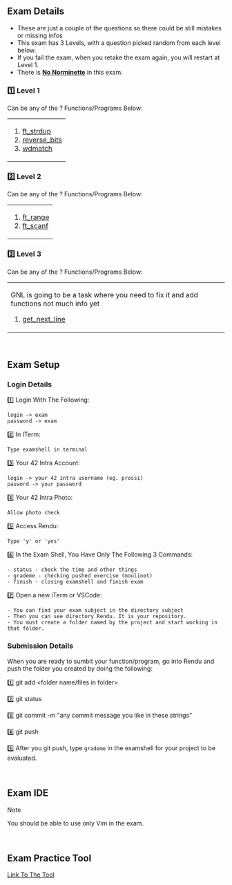 ## Exam Details

- These are just a couple of the questions so there could be still mistakes or missing infos
- This exam has 3 Levels, with a question picked random from each level below.
- If you fail the exam, when you retake the exam again, you will restart at Level 1.
- There is <ins>**No Norminette**</ins> in this exam.


### :one: Level 1
Can be any of the ? Functions/Programs Below:
<table><tr><td>

1. [ft_strdup](https://github.com/pasqualerossi/42-School-Exam-Rank-02/blob/main/Level%202/ft_strdup/ft_strdup.c)
2. [reverse_bits](https://github.com/pasqualerossi/42-School-Exam-Rank-02/blob/main/Level%202/reverse_bits/reverse_bits.c)
3. [wdmatch](https://github.com/pasqualerossi/42-School-Exam-Rank-02/blob/main/Level%202/wdmatch/wdmatch.c)
</td></tr></table>

### :two: Level 2
Can be any of the ? Functions/Programs Below:
<table><tr><td>
  
1. [ft_range](https://github.com/pasqualerossi/42-School-Exam-Rank-02/blob/main/Level%203/ft_range/ft_range.c)
2. [ft_scanf](https://github.com/emkalkan42/42_Berlin-Exam_Rank_3/tree/main/42-Berlin-Exam-Rank-03/Level%202/ft_scanf)
</td></tr></table>

### :three: Level 3
Can be any of the ? Functions/Programs Below:
<table><tr><td>

GNL is going to be a task where you need to fix it and add functions not much info yet
1. [get_next_line](https://github.com/pasqualerossi/42-School-Exam-Rank-03/tree/main/get_next_line) 
</td></tr></table>

<br>

## Exam Setup

### Login Details

:one: Login With The Following:
```
login -> exam
password -> exam
```
:two: In ITerm:
```
Type examshell in terminal
```
:three: Your 42 Intra Account:
```
login -> your 42 intra username (eg. prossi)
pasword -> your password
```
:four: Your 42 Intra Photo:
```
Allow photo check
```
:five: Access Rendu:
```
Type 'y' or 'yes'
```
:six: In the Exam Shell, You Have Only The Following 3 Commands:
```
- status - check the time and other things
- grademe - checking pushed exercise (moulinet)
- finish - closing examshell and finish exam
```
:seven: Open a new iTerm or VSCode:
```
- You can find your exam subject in the directory subject
- Then you can see directory Rendu. It is your repository.
- You must create a folder named by the project and start working in that folder.
```

### Submission Details

When you are ready to sumbit your function/program, go into Rendu and push the folder you created by doing the following:

:one: git add <folder name/files in folder>

:two: git status

:three: git commit -m "any commit message you like in these strings"

:four: git push

:five: After you git push, type `grademe` in the examshell for your project to be evaluated. 

<br>

## Exam IDE

> [!NOTE]
You should be able to use only Vim in the exam.

<br>

## Exam Practice Tool
[Link To The Tool](https://github.com/JCluzet/42_EXAM)
